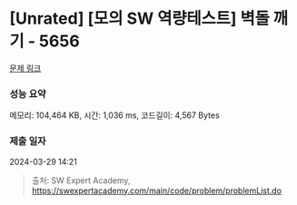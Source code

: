 # [Unrated] [모의 SW 역량테스트] 벽돌 깨기 - 5656 

[문제 링크](https://swexpertacademy.com/main/code/problem/problemDetail.do?contestProbId=AWXRQm6qfL0DFAUo) 

### 성능 요약

메모리: 104,464 KB, 시간: 1,036 ms, 코드길이: 4,567 Bytes

### 제출 일자

2024-03-29 14:21



> 출처: SW Expert Academy, https://swexpertacademy.com/main/code/problem/problemList.do